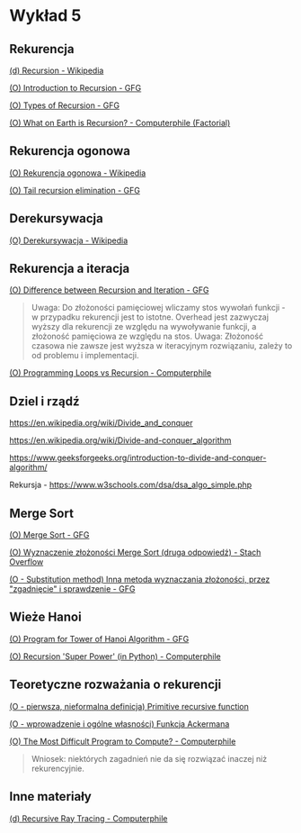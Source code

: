 # Wykład 5

<!-- 
## 5: **Rekurencja i zarządzanie pamięcią**

- **Struktury danych**:
   - Kolejki 
   - Stosy

- **Teoria rekurencji**
   - Podstawy rekurencji: przypadki podstawowe, przypadki rekurencyjne.
   - Rekurencja ogonowa.
   - Porównanie rekurencji z iteracją pod względem wydajności i czytelności.

- **Zarządzanie pamięcią**:
   - Stosy vs. Kopce (Heaps).
   - Problemy przepełnienia stosu w przypadku rekurencji.
   - Zbieranie śmieci i wycieki pamięci.

- **Algorytmy (Rekurencja)**:
   - Ciąg Fibonacciego (podstawowe rozwiązanie rekurencyjne)


------------

Removing recursion
Merge Sort
Backpack
Hanoi

------------- -->

## Rekurencja

[(d) Recursion - Wikipedia](https://en.wikipedia.org/wiki/Recursion)

<!-- google: wpisz recursion -->

[(O) Introduction to Recursion - GFG](https://www.geeksforgeeks.org/introduction-to-recursion-2/)

[(O) Types of Recursion - GFG](https://www.geeksforgeeks.org/types-of-recursions/)
<!-- direct - bezpośrednia, indirect - pośrednia, tree - rekursja drzewiasta -->

<!-- https://www.geeksforgeeks.org/what-is-recursion/ -->

[(O) What on Earth is Recursion? - Computerphile (Factorial)](https://www.youtube.com/watch?v=Mv9NEXX1VHc)
<!-- Funkcja silnia jako przykłąd -->


## Rekurencja ogonowa

[(O) Rekurencja ogonowa - Wikipedia](https://pl.wikipedia.org/wiki/Rekurencja_ogonowa)

[(O) Tail recursion elimination - GFG](https://www.geeksforgeeks.org/tail-call-elimination/)

<!-- https://www.geeksforgeeks.org/tail-recursion/ -->

## Derekursywacja

[(O) Derekursywacja - Wikipedia](https://pl.wikipedia.org/wiki/Derekursywacja)


<!-- > Jeśli używamy rekurencji ogonowej i język/kompilator ją optymalizuje (Tail Call Optimization – TCO), stos nie rośnie i można ją wtedy pominąć w analizie. Jednak wiele języków, w tym Python, nie wspiera TCO, więc stos jest istotny. -->

<!-- https://www.geeksforgeeks.org/recursive-functions/ -->

## Rekurencja a iteracja

[(O) Difference between Recursion and Iteration - GFG](https://www.geeksforgeeks.org/difference-between-recursion-and-iteration/)
> Uwaga: Do złożoności pamięciowej wliczamy stos wywołań funkcji - w przypadku rekurencji jest to istotne.
> Overhead jest zazwyczaj wyższy dla rekurencji ze względu na wywoływanie funkcji, a złożoność pamięciowa ze względu na stos.
> Uwaga: Złożoność czasowa nie zawsze jest wyższa w iteracyjnym rozwiązaniu, zależy to od problemu i implementacji.

<!-- Tree recursion - czemu O(n) space? -->

[(O) Programming Loops vs Recursion - Computerphile](https://www.youtube.com/watch?v=HXNhEYqFo0o)



## Dziel i rządź
https://en.wikipedia.org/wiki/Divide_and_conquer

https://en.wikipedia.org/wiki/Divide-and-conquer_algorithm

https://www.geeksforgeeks.org/introduction-to-divide-and-conquer-algorithm/

Rekursja -  https://www.w3schools.com/dsa/dsa_algo_simple.php


## Merge Sort

[(O) Merge Sort - GFG](https://www.geeksforgeeks.org/merge-sort/)

[(O) Wyznaczenie złożoności Merge Sort (druga odpowiedź) - Stach Overflow](https://math.stackexchange.com/questions/54416/merge-sort-time-complexity-analysis)

[(O - Substitution method) Inna metoda wyznaczania złożoności, przez "zgadnięcie" i sprawdzenie - GFG](https://www.geeksforgeeks.org/how-to-analyse-complexity-of-recurrence-relation/)

<!-- https://www.geeksforgeeks.org/timsort/ -->

## Wieże Hanoi
[(O) Program for Tower of Hanoi Algorithm - GFG](https://www.geeksforgeeks.org/c-program-for-tower-of-hanoi/)

[(O) Recursion 'Super Power' (in Python) - Computerphile](https://www.youtube.com/watch?v=8lhxIOAfDss)


## Teoretyczne rozważania o rekurencji

[(O - pierwsza, nieformalna definicja) Primitive recursive function](https://en.wikipedia.org/wiki/Primitive_recursive_function)
 <!-- może po polsku? -->

[(O - wprowadzenie i ogólne własności) Funkcja Ackermana](https://pl.wikipedia.org/wiki/Funkcja_Ackermanna)

[(O) The Most Difficult Program to Compute? - Computerphile](https://www.youtube.com/watch?v=i7sm9dzFtEI)
> Wniosek: niektórych zagadnień nie da się rozwiązać inaczej niż rekurencyjnie.
<!-- Czasem potrzebujemy rekurencji -->


## Inne materiały

[(d) Recursive Ray Tracing - Computerphile](https://www.youtube.com/watch?v=nOCPpT-Sn0A)


<!-- One second to compute the largest Fibonacci number I can:
 https://www.youtube.com/watch?v=KzT9I1d-LlQ -->
